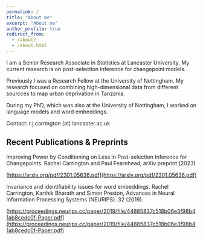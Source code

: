 ```yaml
---
permalink: /
title: "About me"
excerpt: "About me"
author_profile: true
redirect_from: 
  - /about/
  - /about.html
---
```


I am a Senior Research Associate in Statistics at Lancaster University. My current research is on post-selection inference for changepoint models.

Previously I was a Research Fellow at the University of Nottingham. My research focused on combining high-dimensional data from different sourcces to map urban deprivation in Tanzania.

During my PhD, which was also at the University of Nottingham, I worked on language models and word embeddings.

Contact: r.j.carrington (at) lancaster.ac.uk

## Recent Publications & Preprints

Improving Power by Conditioning on Less in Post-selection Inference for Changepoints. Rachel Carrington and Paul Fearnhead, arXiv preprint (2023)

[https://arxiv.org/pdf/2301.05636.pdf](https://arxiv.org/pdf/2301.05636.pdf)

Invariance and identifiability issues for word embeddings. Rachel Carrington, Karthik Bharath and Simon Preston, Advances in Neural Information Processing Systems (NEURIPS). 32 (2019).

[https://proceedings.neurips.cc/paper/2019/file/44885837c518b06e3f98b41ab8cedc0f-Paper.pdf](https://proceedings.neurips.cc/paper/2019/file/44885837c518b06e3f98b41ab8cedc0f-Paper.pdf)
